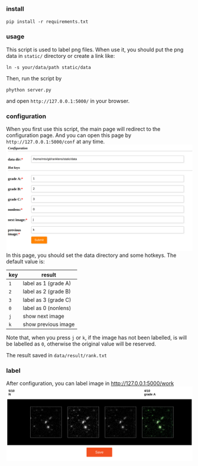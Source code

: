### install
```
pip install -r requirements.txt
```

### usage
This script is used to label png files. When use it, you should put the png data in `static/` directory or create a link like:
```
ln -s your/data/path static/data
```
Then, run the script by
```
phython server.py
```
and open `http://127.0.0.1:5000/` in your browser.

### configuration
When you first use this script, the main page will redirect to the configuration page. And you can open this page by `http://127.0.0.1:5000/conf` at any time.
<img  border="0" src="./exam/0.png" style="text-align:center;">
In this page, you should set the data directory and some hotkeys. The default value is:

| key          |  result            |
| ------------ | -------------------|
| `1`          | label as 1 (grade A)|
| `2`          | label as 2 (grade B)|
| `3`          | label as 3 (grade C)|
| `0`          | label as 0 (nonlens)|
| `j`          | show next image    |
| `k`          | show previous image|

Note that, when you press `j` or `k`, if the image has not been labelled, is will be labelled as `0`, otherwise the original value will be reserved.

The result saved in `data/result/rank.txt`


### label
After configuration, you can label image in http://127.0.0.1:5000/work
<img  border="0" src="./exam/1.png" style="text-align:center;">
